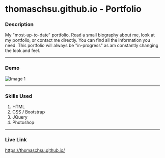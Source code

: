 # thomaschsu.github.io - Portfolio

### Description
My "most-up-to-date" portfolio. Read a small biography about me, look at my portfolio, or contact me directly. You can find all the information you need. This portfolio will always be "in-progress" as am constantly changing the look and feel.

- - -
### Demo
![Image 1](/images/image01.gif)

- - -

### Skills Used
1. HTML
2. CSS / Bootstrap
3. JQuery
4. Photoshop

- - - 
### Live Link
https://thomaschsu.github.io/